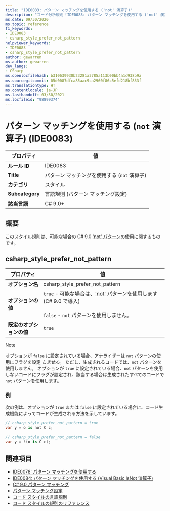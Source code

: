 ```yaml
---
title: "IDE0083: パターン マッチングを使用する ('not' 演算子)"
description: "コード分析規則「IDE0083: パターン マッチングを使用する ('not' 演算子)」について"
ms.date: 09/30/2020
ms.topic: reference
f1_keywords:
- IDE0083
- csharp_style_prefer_not_pattern
helpviewer_keywords:
- IDE0083
- csharp_style_prefer_not_pattern
author: gewarren
ms.author: gewarren
dev_langs:
- CSharp
ms.openlocfilehash: b310639930b23281a3785a113b00bb4a1c938b9a
ms.sourcegitcommit: 05d0087dfca85aac9ca2960f86c5efd218bf833f
ms.translationtype: HT
ms.contentlocale: ja-JP
ms.lasthandoff: 03/30/2021
ms.locfileid: "98899374"
---
```

# <a name="use-pattern-matching-not-operator-ide0083"></a>パターン マッチングを使用する (`not` 演算子) (IDE0083)

|プロパティ|値|
|-|-|
| **ルール ID** | IDE0083 |
| **Title** | パターン マッチングを使用する (`not` 演算子) |
| **カテゴリ** | スタイル |
| **Subcategory** | 言語規則 (パターン マッチング設定) |
| **該当言語** | C# 9.0+ |

## <a name="overview"></a>概要

このスタイル規則は、可能な場合の C# 9.0 ['not' パターン](../../../csharp/whats-new/csharp-9.md#pattern-matching-enhancements)の使用に関するものです。

## <a name="csharp_style_prefer_not_pattern"></a>csharp_style_prefer_not_pattern

|プロパティ|値|
|-|-|
| **オプション名** | csharp_style_prefer_not_pattern |
| **オプションの値** | `true` - 可能な場合は、['not'](../../../csharp/whats-new/csharp-9.md#pattern-matching-enhancements) パターンを使用します (C# 9.0 で導入)<br /><br />`false` - `not` パターンを使用しません。 |
| **既定のオプションの値** | `true` |

> [!NOTE]
> オプションが `false` に設定されている場合、アナライザーは `not` パターンの使用にフラグを設定 *しません*。 ただし、生成されるコードでは、`not` パターンを使用しません。 オプションが `true` に設定されている場合、`not` パターンを使用しないコードにフラグが設定され、該当する場合は生成されたすべてのコードで `not` パターンを使用します。

### <a name="example"></a>例

次の例は、オプションが `true` または `false` に設定されている場合に、コード生成機能によってコードが生成される方法を示しています。

```csharp
// csharp_style_prefer_not_pattern = true
var y = o is not C c;

// csharp_style_prefer_not_pattern = false
var y = !(o is C c);
```

## <a name="see-also"></a>関連項目

- [IDE0078: パターン マッチングを使用する](ide0078.md)
- [IDE0084: パターン マッチングを使用する (Visual Basic IsNot 演算子)](ide0084.md)
- [C# 9.0 パターン マッチング](../../../csharp/whats-new/csharp-9.md#pattern-matching-enhancements)
- [パターン マッチング設定](pattern-matching-preferences.md)
- [コード スタイルの言語規則](language-rules.md)
- [コード スタイルの規則のリファレンス](index.md)
